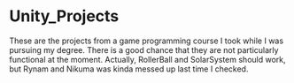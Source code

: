 # Unity_Projects
These are the projects from a game programming course I took while I was pursuing my degree.  There is a good chance that they are not particularly functional at the moment.  Actually, RollerBall and SolarSystem should work, but Rynam and Nikuma was kinda messed up last time I checked.
